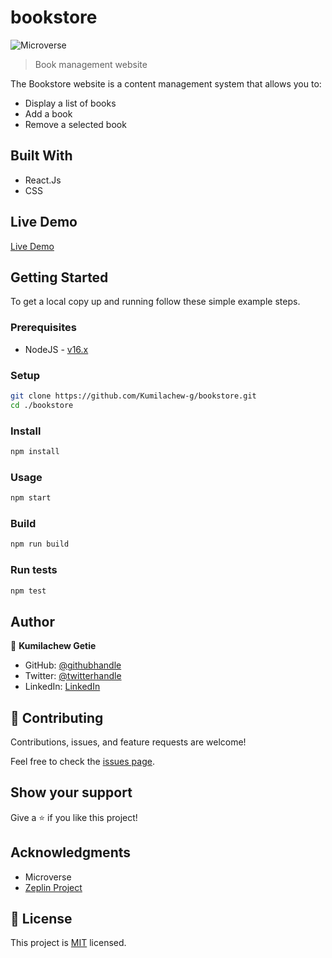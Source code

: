 # bookstore

![Microverse](https://img.shields.io/badge/Microverse-blueviolet)

> Book management website

The Bookstore website is a content management system that allows you to:

- Display a list of books
- Add a book
- Remove a selected book

## Built With

- React.Js
- CSS

## Live Demo

[Live Demo](https://react-bookstore-kumilachew.netlify.app/)

## Getting Started

To get a local copy up and running follow these simple example steps.

### Prerequisites

- NodeJS - [v16.x](https://nodejs.org/en/)

### Setup

```bash
git clone https://github.com/Kumilachew-g/bookstore.git
cd ./bookstore
```

### Install

```bash
npm install
```

### Usage

```bash
npm start
```

### Build

```bash
npm run build
```

### Run tests

```bash
npm test
```

## Author

👤 **Kumilachew Getie**

- GitHub: [@githubhandle](https://github.com/Kumilachew-g/)
- Twitter: [@twitterhandle](https://twitter.com/Getie_Haddis)
- LinkedIn: [LinkedIn](https://www.linkedin.com/in/kumilachew-getie-0356bb157/)

## 🤝 Contributing

Contributions, issues, and feature requests are welcome!

Feel free to check the [issues page](https://github.com/Kumilachew-g/bookstore/issues).

## Show your support

Give a ⭐️ if you like this project!

## Acknowledgments

- Microverse
- [Zeplin Project](https://app.zeplin.io/login)

## 📝 License

This project is [MIT](./MIT.md) licensed.
